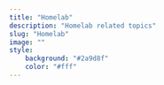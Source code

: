 ```yaml
---
title: "Homelab"
description: "Homelab related topics"
slug: "Homelab"
image: ""
style:
    background: "#2a9d8f"
    color: "#fff"
---
```

